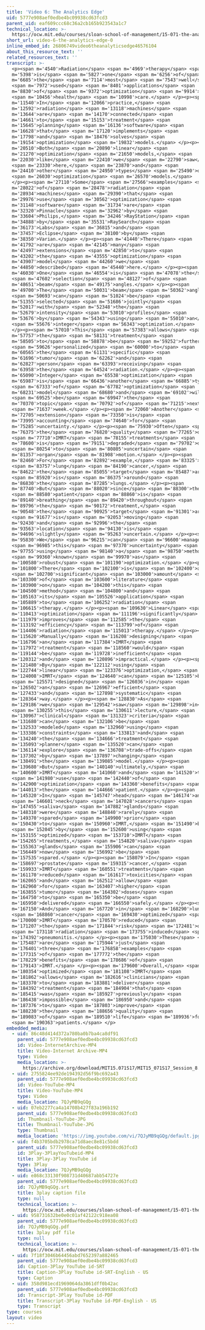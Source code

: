 ```yaml
---
title: 'Video 6: The Analytics Edge'
uid: 5777e908aef0edbe4bc09938cd63fcd3
parent_uid: eaf609ccc68c36a2cb165b923543a1c7
technical_location: >-
  https://ocw.mit.edu/courses/sloan-school-of-management/15-071-the-analytics-edge-spring-2017/linear-optimization/radiation-therapy-an-application-of-linear-optimization/video-6-the-analytics-edge/video-6-the-analytics-edge-0
short_url: video-6-the-analytics-edge-0
inline_embed_id: 26806749video6theanalyticsedge46576104
about_this_resource_text: ''
related_resources_text: ''
transcript: >-
  <p><span m='4540'>Radiation</span> <span m='4969'>therapy</span> <span
  m='5398'>is</span> <span m='5827'>one</span> <span m='6256'>of</span> <span
  m='6685'>the</span> <span m='7114'>most</span> <span m='7543'>well</span>
  <span m='7972'>used</span> <span m='8401'>applications</span> <span
  m='8830'>of</span> <span m='9372'>optimization</span> <span m='9914'>in</span>
  <span m='10456'>health</span> <span m='10998'>care.</span> </p><p><span
  m='11540'>In</span> <span m='12066'>practice,</span> <span
  m='12592'>radiation</span> <span m='13118'>machines</span> <span
  m='13644'>are</span> <span m='14170'>connected</span> <span
  m='14661'>to</span> <span m='15153'>treatment</span> <span
  m='15645'>planning</span> <span m='16136'>software</span> <span
  m='16628'>that</span> <span m='17120'>implements</span> <span
  m='17798'>and</span> <span m='18476'>solves</span> <span
  m='19154'>optimization</span> <span m='19832'>models.</span> </p><p><span
  m='20510'>Both</span> <span m='20890'>linear</span> <span
  m='21270'>optimization</span> <span m='21650'>models,</span> <span
  m='22030'>like</span> <span m='22410'>we</span> <span m='22790'>saw</span>
  <span m='23330'>here,</span> <span m='23870'>and</span> <span
  m='24410'>other</span> <span m='24950'>types</span> <span m='25490'>of</span>
  <span m='26030'>optimization</span> <span m='26570'>models.</span>
  </p><p><span m='27110'>Some</span> <span m='27566'>examples</span> <span
  m='28022'>of</span> <span m='28478'>radiation</span> <span
  m='28934'>machines</span> <span m='29390'>that</span> <span
  m='29976'>use</span> <span m='30562'>optimization</span> <span
  m='31148'>software</span> <span m='31734'>are</span> <span
  m='32320'>Pinnacle</span> <span m='32962'>by</span> <span
  m='33604'>Philips,</span> <span m='34246'>RayStation</span> <span
  m='34888'>by</span> <span m='35531'>RaySearch</span> <span
  m='36173'>Labs</span> <span m='36815'>and</span> <span
  m='37457'>Eclipse</span> <span m='38100'>by</span> <span
  m='38350'>Varian.</span> </p><p><span m='41440'>There</span> <span
  m='41792'>are</span> <span m='42145'>many</span> <span
  m='42497'>extensions</span> <span m='42850'>to</span> <span
  m='43202'>the</span> <span m='43555'>optimization</span> <span
  m='43907'>model</span> <span m='44260'>we</span> <span
  m='44850'>described</span> <span m='45440'>here.</span> </p><p><span
  m='46030'>One</span> <span m='46554'>is</span> <span m='47078'>the</span>
  <span m='47602'>selection</span> <span m='48127'>of</span> <span
  m='48651'>beam</span> <span m='49175'>angles.</span> </p><p><span
  m='49700'>The</span> <span m='50031'>beam</span> <span m='50362'>angles</span>
  <span m='50693'>can</span> <span m='51024'>be</span> <span
  m='51355'>selected</span> <span m='51686'>jointly</span> <span
  m='52017'>with</span> <span m='52348'>the</span> <span
  m='52679'>intensity</span> <span m='53010'>profiles</span> <span
  m='53676'>by</span> <span m='54343'>using</span> <span m='55010'>an</span>
  <span m='55676'>integer</span> <span m='56343'>optimization.</span>
  </p><p><span m='57010'>This</span> <span m='57383'>allows</span> <span
  m='57757'>the</span> <span m='58131'>treatment</span> <span
  m='58505'>to</span> <span m='58878'>be</span> <span m='59252'>further</span>
  <span m='59626'>personalized</span> <span m='60000'>to</span> <span
  m='60565'>the</span> <span m='61131'>specific</span> <span
  m='61696'>tumor</span> <span m='62262'>and</span> <span
  m='62827'>person</span> <span m='63393'>receiving</span> <span
  m='63958'>the</span> <span m='64524'>radiation.</span> </p><p><span
  m='65090'>Integer</span> <span m='65538'>optimization</span> <span
  m='65987'>is</span> <span m='66436'>another</span> <span m='66885'>type</span>
  <span m='67333'>of</span> <span m='67782'>optimization</span> <span
  m='68231'>model</span> <span m='68680'>and</span> <span m='69102'>will</span>
  <span m='69525'>be</span> <span m='69947'>the</span> <span
  m='70370'>topic</span> <span m='70792'>of</span> <span m='71215'>next</span>
  <span m='71637'>week.</span> </p><p><span m='72060'>Another</span> <span
  m='72705'>extension</span> <span m='73350'>is</span> <span
  m='73995'>accounting</span> <span m='74640'>for</span> <span
  m='75285'>uncertainty.</span> </p><p><span m='75930'>Often</span> <span
  m='76375'>the</span> <span m='76820'>quality</span> <span m='77265'>of</span>
  <span m='77710'>IMRT</span> <span m='78155'>treatments</span> <span
  m='78600'>is</span> <span m='79151'>degraded</span> <span m='79702'>due</span>
  <span m='80254'>to</span> <span m='80805'>uncertain</span> <span
  m='81357'>organ</span> <span m='81908'>motion.</span> </p><p><span
  m='82460'>For</span> <span m='82892'>example,</span> <span m='83325'>in</span>
  <span m='83757'>lung</span> <span m='84190'>cancer,</span> <span
  m='84622'>the</span> <span m='85055'>target</span> <span m='85487'>area</span>
  <span m='85920'>is</span> <span m='86375'>around</span> <span
  m='86830'>the</span> <span m='87285'>lungs.</span> </p><p><span
  m='87740'>But</span> <span m='88020'>since</span> <span m='88300'>the</span>
  <span m='88580'>patient</span> <span m='88860'>is</span> <span
  m='89140'>breathing</span> <span m='89420'>throughout</span> <span
  m='89796'>the</span> <span m='90172'>treatment,</span> <span
  m='90548'>the</span> <span m='90925'>target</span> <span m='91301'>area</span>
  <span m='91677'>is</span> <span m='92053'>moving</span> <span
  m='92430'>and</span> <span m='92996'>the</span> <span
  m='93563'>location</span> <span m='94130'>is</span> <span
  m='94696'>slightly</span> <span m='95263'>uncertain.</span> </p><p><span
  m='95830'>We</span> <span m='96215'>can</span> <span m='96600'>manage</span>
  <span m='96985'>this</span> <span m='97370'>uncertainty</span> <span
  m='97755'>using</span> <span m='98140'>a</span> <span m='98750'>method</span>
  <span m='99360'>known</span> <span m='99970'>as</span> <span
  m='100580'>robust</span> <span m='101190'>optimization.</span> </p><p><span
  m='101800'>There</span> <span m='102100'>is</span> <span m='102400'>a</span>
  <span m='102700'>significant</span> <span m='103000'>amount</span> <span
  m='103300'>of</span> <span m='103600'>literature</span> <span
  m='103900'>on</span> <span m='104200'>this</span> <span
  m='104500'>method</span> <span m='104800'>and</span> <span
  m='105163'>its</span> <span m='105526'>application</span> <span
  m='105889'>to</span> <span m='106252'>radiation</span> <span
  m='106615'>therapy.</span> </p><p><span m='109630'>Linear</span> <span
  m='110413'>optimization</span> <span m='111196'>significantly</span> <span
  m='111979'>improves</span> <span m='112585'>the</span> <span
  m='113192'>efficiency</span> <span m='113799'>of</span> <span
  m='114406'>radiation</span> <span m='115013'>therapy.</span> </p><p><span
  m='115620'>Manually</span> <span m='116208'>designing</span> <span
  m='116796'>an</span> <span m='117384'>IMRT</span> <span
  m='117972'>treatment</span> <span m='118560'>would</span> <span
  m='119144'>be</span> <span m='119728'>inefficient</span> <span
  m='120312'>and</span> <span m='120896'>impractical.</span> </p><p><span
  m='121480'>By</span> <span m='122112'>using</span> <span
  m='122744'>linear</span> <span m='123376'>optimization,</span> <span
  m='124008'>IMRT</span> <span m='124640'>can</span> <span m='125105'>be</span>
  <span m='125571'>designed</span> <span m='126036'>in</span> <span
  m='126502'>an</span> <span m='126967'>efficient</span> <span
  m='127433'>and</span> <span m='127898'>systematic</span> <span
  m='128364'>way.</span> </p><p><span m='128830'>As</span> <span
  m='129186'>we</span> <span m='129542'>saw</span> <span m='129898'>in</span>
  <span m='130255'>this</span> <span m='130611'>lecture,</span> <span
  m='130967'>clinical</span> <span m='131323'>criteria</span> <span
  m='131680'>can</span> <span m='132106'>be</span> <span
  m='132533'>modeled</span> <span m='132960'>using</span> <span
  m='133386'>constraints</span> <span m='133813'>and</span> <span
  m='134240'>the</span> <span m='134666'>treatment</span> <span
  m='135093'>planner</span> <span m='135520'>can</span> <span
  m='136114'>explore</span> <span m='136708'>trade-offs</span> <span
  m='137302'>by</span> <span m='137897'>changing</span> <span
  m='138491'>the</span> <span m='139085'>model.</span> </p><p><span
  m='139680'>But</span> <span m='140140'>ultimately,</span> <span
  m='140600'>IMRT</span> <span m='141060'>and</span> <span m='141520'>the</span>
  <span m='141980'>use</span> <span m='142440'>of</span> <span
  m='142900'>optimization</span> <span m='143360'>benefits</span> <span
  m='144013'>the</span> <span m='144666'>patient.</span> </p><p><span
  m='145320'>In</span> <span m='145747'>head</span> <span m='146174'>and</span>
  <span m='146601'>neck</span> <span m='147028'>cancers</span> <span
  m='147455'>saliva</span> <span m='147882'>glands</span> <span
  m='148310'>were</span> <span m='148840'>rarely</span> <span
  m='149370'>spared</span> <span m='149900'>prior</span> <span
  m='150430'>to</span> <span m='150960'>IMRT,</span> <span m='151490'>but</span>
  <span m='152045'>by</span> <span m='152600'>using</span> <span
  m='153155'>optimized</span> <span m='153710'>IMRT</span> <span
  m='154265'>treatments,</span> <span m='154820'>saliva</span> <span
  m='155363'>glands</span> <span m='155906'>can</span> <span
  m='156449'>now</span> <span m='156992'>be</span> <span
  m='157535'>spared.</span> </p><p><span m='158079'>In</span> <span
  m='158697'>prostate</span> <span m='159315'>cancer,</span> <span
  m='159933'>IMRT</span> <span m='160551'>treatments</span> <span
  m='161170'>reduced</span> <span m='161617'>toxicities</span> <span
  m='162065'>and</span> <span m='162512'>allow</span> <span
  m='162960'>for</span> <span m='163407'>higher</span> <span
  m='163855'>tumor</span> <span m='164302'>doses</span> <span
  m='164750'>to</span> <span m='165350'>be</span> <span
  m='165950'>delivered</span> <span m='166550'>safely.</span> </p><p><span
  m='167150'>And</span> <span m='167720'>in</span> <span m='168290'>lung</span>
  <span m='168860'>cancer</span> <span m='169430'>optimized</span> <span
  m='170000'>IMRT</span> <span m='170570'>reduced</span> <span
  m='171207'>the</span> <span m='171844'>risk</span> <span m='172481'>of</span>
  <span m='173118'>radiation</span> <span m='173755'>induced</span> <span
  m='174392'>pneumonitis.</span> </p><p><span m='175030'>These</span> <span
  m='175487'>are</span> <span m='175944'>just</span> <span
  m='176401'>three</span> <span m='176858'>examples</span> <span
  m='177315'>of</span> <span m='177772'>the</span> <span
  m='178229'>benefits</span> <span m='178686'>of</span> <span
  m='179143'>IMRT.</span> </p><p><span m='179600'>Overall,</span> <span
  m='180354'>optimized</span> <span m='181108'>IMRT</span> <span
  m='181862'>allows</span> <span m='182616'>clinicians</span> <span
  m='183370'>to</span> <span m='183881'>deliver</span> <span
  m='184392'>treatment</span> <span m='184904'>that</span> <span
  m='185415'>was</span> <span m='185927'>previously</span> <span
  m='186438'>impossible</span> <span m='186950'>and</span> <span
  m='187376'>to</span> <span m='187803'>improve</span> <span
  m='188230'>the</span> <span m='188656'>quality</span> <span
  m='189083'>of</span> <span m='189510'>life</span> <span m='189936'>for</span>
  <span m='190363'>patients.</span> </p>
embedded_media:
  - uid: 86c48d414d372a780ba0b7ba4ca8df91
    parent_uid: 5777e908aef0edbe4bc09938cd63fcd3
    id: Video-InternetArchive-MP4
    title: Video-Internet Archive-MP4
    type: Video
    media_location: >-
      https://archive.org/download/MIT15.071S17/MIT15_071S17_Session_8.3.11_300k.mp4
  - uid: 2755824ee92de194392d56f9bc692a43
    parent_uid: 5777e908aef0edbe4bc09938cd63fcd3
    id: Video-YouTube-MP4
    title: Video-YouTube-MP4
    type: Video
    media_location: 7QJyMB9qGQg
  - uid: 07eb2277ca4a14708b427f83a196b192
    parent_uid: 5777e908aef0edbe4bc09938cd63fcd3
    id: Thumbnail-YouTube-JPG
    title: Thumbnail-YouTube-JPG
    type: Thumbnail
    media_location: 'https://img.youtube.com/vi/7QJyMB9qGQg/default.jpg'
  - uid: f4b3705bdb2978ca71d8aec8e81c5bdd
    parent_uid: 5777e908aef0edbe4bc09938cd63fcd3
    id: 3Play-3PlayYouTubeid-MP4
    title: 3Play-3Play YouTube id
    type: 3Play
    media_location: 7QJyMB9qGQg
  - uid: e868c33130f908731d40687abb54727e
    parent_uid: 5777e908aef0edbe4bc09938cd63fcd3
    id: 7QJyMB9qGQg.srt
    title: 3play caption file
    type: null
    technical_location: >-
      https://ocw.mit.edu/courses/sloan-school-of-management/15-071-the-analytics-edge-spring-2017/linear-optimization/radiation-therapy-an-application-of-linear-optimization/video-6-the-analytics-edge/video-6-the-analytics-edge-0/7QJyMB9qGQg.srt
  - uid: 958731632be0e0c01af42122c918ea08
    parent_uid: 5777e908aef0edbe4bc09938cd63fcd3
    id: 7QJyMB9qGQg.pdf
    title: 3play pdf file
    type: null
    technical_location: >-
      https://ocw.mit.edu/courses/sloan-school-of-management/15-071-the-analytics-edge-spring-2017/linear-optimization/radiation-therapy-an-application-of-linear-optimization/video-6-the-analytics-edge/video-6-the-analytics-edge-0/7QJyMB9qGQg.pdf
  - uid: 7f18f3046b64456abd7652397a882465
    parent_uid: 5777e908aef0edbe4bc09938cd63fcd3
    id: Caption-3Play YouTube id-SRT
    title: Caption-3Play YouTube id-SRT-English - US
    type: Caption
  - uid: 358d981ecd1969064da3861dff0b42ac
    parent_uid: 5777e908aef0edbe4bc09938cd63fcd3
    id: Transcript-3Play YouTube id-PDF
    title: Transcript-3Play YouTube id-PDF-English - US
    type: Transcript
type: courses
layout: video
---
```

